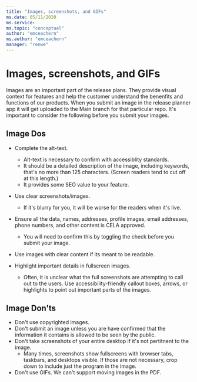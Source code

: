 ```yaml
---
title: "Images, screenshots, and GIFs"
ms.date: 05/11/2020
ms.service: 
ms.topic: "conceptual"
author: "emceachern"
ms.author: "emceachern"
manager: "renwe"
---
```


# Images, screenshots, and GIFs

Images are an important part of the release plans. They provide visual context for features and help the customer understand the benenfits and functions of our products. When you submit an image in the release planner app it will get uploaded to the Main branch for that particular repo. It's important to consider the following before you submit your images. 

## Image Dos

- Complete the alt-text.
  - Alt-text is necessary to confirm with accessiblity standards.
  - It should be a detailed description of the image, including keywords, that's no more than 125 characters. (Screen readers tend to cut off at this length.)
  - It provides some SEO value to your feature.

- Use clear screenshots/images.
  - If it's blurry for you, it will be worse for the readers when it's live. 

- Ensure all the data, names, addresses, profile images, email addresses, phone numbers, and other content is CELA approved.
  - You will need to confirm this by toggling the check before you submit your image. 

- Use images with clear content if its meant to be readable. 
 
- Highlight important details in fullscreen images. 
  - Often, it is unclear what the full screenshots are attempting to call out to the users. Use accessibility-friendly callout boxes, arrows, or highlights to point out important parts of the images.

## Image Don'ts

- Don't use copyrighted images. 
- Don't submit an image unless you are have confirmed that the information it contains is allowed to be seen by the public.
- Don't take screenshots of your entire desktop if it's not pertitnent to the image. 
  - Many times, screenshots show fullscreens with browser tabs, taskbars, and desktops visible. If those are not necessary, crop down to include just the program in the image.
- Don't use GIFs. We can't support moving images in the PDF. 



